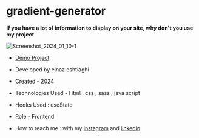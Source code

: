 # gradient-generator

**If you have a lot of information to display on your site, why don't you use my project**

![Screenshot_2024_01_10-1](https://github.com/elnaz-eshtiaghi/gradient-generator/assets/146030206/89d22ceb-1f47-4d94-bfd7-fee7e1006601)
- [Demo Project](  https://elnaz-eshtiaghi.github.io/gradient-generator/)

- Developed by elnaz eshtiaghi

- Created - 2024

- Technologies Used - Html , css , sass , java script

- Hooks Used : useState 

- Role - Frontend

- How to reach me : with my [instagram](https://www.instagram.com/elnaz_eshtiaghi) and [linkedin](https://www.linkedin.com/in/elnaz-eshtiaghi-936832290/)
